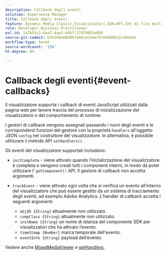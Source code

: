 ```yaml
---
description: Callback degli eventi
solution: Experience Manager
title: Callback degli eventi
feature: Dynamic Media Classic,Visualizzatori,SDK/API,Set di file multimediali diversi
role: Developer,Business Practitioner
exl-id: 1a7b51c1-baa7-4ae3-b6b7-17478055a605
source-git-commit: bfb350e68d9b7e86cec5ee75fe9280b12ce0e54e
workflow-type: tm+mt
source-wordcount: '156'
ht-degree: 0%

---
```


# Callback degli eventi{#event-callbacks}

Il visualizzatore supporta i callback di eventi JavaScript utilizzati dalla pagina web per tenere traccia del processo di inizializzazione del visualizzatore o del comportamento di runtime.

I gestori di callback vengono assegnati passando i nomi degli eventi e le corrispondenti funzioni del gestore con la proprietà `handlers` all&#39;oggetto JSON `config` nel costruttore del visualizzatore. In alternativa, è possibile utilizzare il metodo API `setHandlers()`.

Gli eventi del visualizzatore supportati includono:

* `initComplete` - viene attivato quando l’inizializzazione del visualizzatore è completa e vengono creati tutti i componenti interni, in modo da poter utilizzare l’ `getComponent()` API. Il gestore di callback non accetta argomenti.

* `trackEvent` - viene attivato ogni volta che si verifica un evento all’interno del visualizzatore che può essere gestito da un sistema di tracciamento degli eventi, ad esempio Adobe Analytics. L&#39;handler di callback accetta i seguenti argomenti:

   * `objID {String}` attualmente non utilizzato.
   * `compClass {String}` attualmente non utilizzato.
   * `instName {String}` un nome di istanza del componente SDK per visualizzatori che ha attivato l’evento.
   * `timeStamp {Number}` marca temporale dell&#39;evento.
   * `eventInfo {String}` payload dell’evento.

Vedere anche [MixedMediaViewer](../../c-html5-s7-aem-asset-viewers/c-html5-mixedmedia-viewer-about/c-html5-mixedmedia-viewer-javascriptapiref/r-html5-mixedmedia-javascriptapiref-mixedmediaviewer.md#reference-59b70dd7b58c43059bd85e3295441195) e [setHandlers](../../c-html5-s7-aem-asset-viewers/c-html5-mixedmedia-viewer-about/c-html5-mixedmedia-viewer-javascriptapiref/r-html5-mixedmedia-javascriptapiref-sethandlers.md#reference-09523cf4f448400b83f7906688368bf3).
